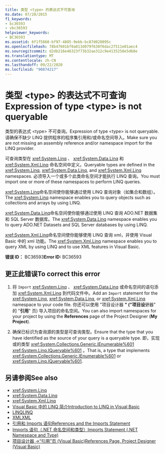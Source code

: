 ```yaml
---
title: 类型 <type> 的表达式不可查询
ms.date: 07/20/2015
f1_keywords:
- bc36593
- vbc36593
helpviewer_keywords:
- BC36593
ms.assetid: 6f1f5860-bf97-4885-9ebb-bc87d028095c
ms.openlocfilehash: 78b47601bf0a013d079f638f6dac27511e01aec4
ms.sourcegitcommit: d2db216e46323f73b32ae312c9e4135258e5d68e
ms.translationtype: MT
ms.contentlocale: zh-CN
ms.lasthandoff: 09/22/2020
ms.locfileid: "90874217"
---
```

# <a name="expression-of-type-type-is-not-queryable"></a><span data-ttu-id="273f5-102">类型 \<type> 的表达式不可查询</span><span class="sxs-lookup"><span data-stu-id="273f5-102">Expression of type \<type> is not queryable</span></span>

<span data-ttu-id="273f5-103">类型的表达式 \<type> 不可查询。</span><span class="sxs-lookup"><span data-stu-id="273f5-103">Expression of type \<type> is not queryable.</span></span> <span data-ttu-id="273f5-104">请确保不缺少 LINQ 提供程序的程序集引用和/或命名空间导入。</span><span class="sxs-lookup"><span data-stu-id="273f5-104">Make sure you are not missing an assembly reference and/or namespace import for the LINQ provider.</span></span>  
  
 <span data-ttu-id="273f5-105">可查询类型在 <xref:System.Linq> 、 <xref:System.Data.Linq> 和 <xref:System.Xml.Linq> 命名空间中定义。</span><span class="sxs-lookup"><span data-stu-id="273f5-105">Queryable types are defined in the <xref:System.Linq>, <xref:System.Data.Linq>, and <xref:System.Xml.Linq> namespaces.</span></span> <span data-ttu-id="273f5-106">必须导入一个或多个此类命名空间才能执行 LINQ 查询。</span><span class="sxs-lookup"><span data-stu-id="273f5-106">You must import one or more of these namespaces to perform LINQ queries.</span></span>  
  
 <span data-ttu-id="273f5-107"><xref:System.Linq>命名空间使你能够通过使用 LINQ 查询对象（如集合和数组）。</span><span class="sxs-lookup"><span data-stu-id="273f5-107">The <xref:System.Linq> namespace enables you to query objects such as collections and arrays by using LINQ.</span></span>  
  
 <span data-ttu-id="273f5-108"><xref:System.Data.Linq>命名空间使你能够通过使用 LINQ 查询 ADO.NET 数据集和 SQL Server 数据库。</span><span class="sxs-lookup"><span data-stu-id="273f5-108">The <xref:System.Data.Linq> namespace enables you to query ADO.NET Datasets and SQL Server databases by using LINQ.</span></span>  
  
 <span data-ttu-id="273f5-109"><xref:System.Xml.Linq>命名空间使你能够使用 LINQ 查询 xml，并使用 Visual Basic 中的 xml 功能。</span><span class="sxs-lookup"><span data-stu-id="273f5-109">The <xref:System.Xml.Linq> namespace enables you to query XML by using LINQ and to use XML features in Visual Basic.</span></span>  
  
 <span data-ttu-id="273f5-110">**错误 ID：** BC36593</span><span class="sxs-lookup"><span data-stu-id="273f5-110">**Error ID:** BC36593</span></span>  
  
## <a name="to-correct-this-error"></a><span data-ttu-id="273f5-111">更正此错误</span><span class="sxs-lookup"><span data-stu-id="273f5-111">To correct this error</span></span>  
  
1. <span data-ttu-id="273f5-112">将 `Import` <xref:System.Linq> 、 <xref:System.Data.Linq> 或命名空间的语句添加 <xref:System.Xml.Linq> 到代码文件中。</span><span class="sxs-lookup"><span data-stu-id="273f5-112">Add an `Import` statement for the <xref:System.Linq>, <xref:System.Data.Linq>, or <xref:System.Xml.Linq> namespace to your code file.</span></span> <span data-ttu-id="273f5-113">你还可以使用 "项目设计器 **" ("项目设计**器" 的 "**引用**" 页) 导入项目的命名空间。</span><span class="sxs-lookup"><span data-stu-id="273f5-113">You can also import namespaces for your project by using the **References** page of the Project Designer (**My Project**).</span></span>  
  
2. <span data-ttu-id="273f5-114">确保已标识为查询源的类型是可查询类型。</span><span class="sxs-lookup"><span data-stu-id="273f5-114">Ensure that the type that you have identified as the source of your query is a queryable type.</span></span> <span data-ttu-id="273f5-115">即，实现或的类型 <xref:System.Collections.Generic.IEnumerable%601> <xref:System.Linq.IQueryable%601> 。</span><span class="sxs-lookup"><span data-stu-id="273f5-115">That is, a type that implements <xref:System.Collections.Generic.IEnumerable%601> or <xref:System.Linq.IQueryable%601>.</span></span>  
  
## <a name="see-also"></a><span data-ttu-id="273f5-116">另请参阅</span><span class="sxs-lookup"><span data-stu-id="273f5-116">See also</span></span>

- <xref:System.Linq>
- <xref:System.Data.Linq>
- <xref:System.Xml.Linq>
- [<span data-ttu-id="273f5-117">Visual Basic 中的 LINQ 简介</span><span class="sxs-lookup"><span data-stu-id="273f5-117">Introduction to LINQ in Visual Basic</span></span>](../../programming-guide/language-features/linq/introduction-to-linq.md)
- [<span data-ttu-id="273f5-118">LINQ</span><span class="sxs-lookup"><span data-stu-id="273f5-118">LINQ</span></span>](../../programming-guide/language-features/linq/index.md)
- [<span data-ttu-id="273f5-119">XML</span><span class="sxs-lookup"><span data-stu-id="273f5-119">XML</span></span>](../../programming-guide/language-features/xml/index.md)
- [<span data-ttu-id="273f5-120">引用和 Imports 语句</span><span class="sxs-lookup"><span data-stu-id="273f5-120">References and the Imports Statement</span></span>](../../programming-guide/program-structure/references-and-the-imports-statement.md)
- [<span data-ttu-id="273f5-121">Imports 语句（.NET 命名空间和类型）</span><span class="sxs-lookup"><span data-stu-id="273f5-121">Imports Statement (.NET Namespace and Type)</span></span>](../statements/imports-statement-net-namespace-and-type.md)
- [<span data-ttu-id="273f5-122">项目设计器 -&gt;“引用”页 (Visual Basic)</span><span class="sxs-lookup"><span data-stu-id="273f5-122">References Page, Project Designer (Visual Basic)</span></span>](/visualstudio/ide/reference/references-page-project-designer-visual-basic)
